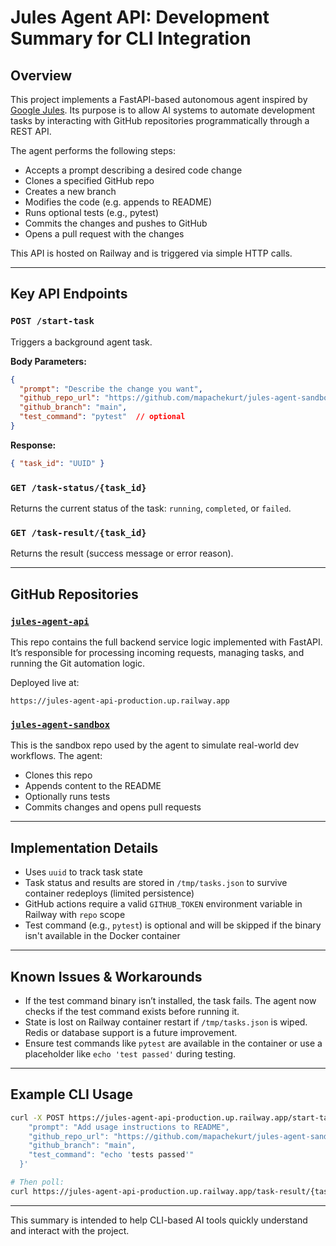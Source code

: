 # Jules Agent API: Development Summary for CLI Integration

## Overview
This project implements a FastAPI-based autonomous agent inspired by [Google Jules](https://jules.google/docs). Its purpose is to allow AI systems to automate development tasks by interacting with GitHub repositories programmatically through a REST API.

The agent performs the following steps:
- Accepts a prompt describing a desired code change
- Clones a specified GitHub repo
- Creates a new branch
- Modifies the code (e.g. appends to README)
- Runs optional tests (e.g., pytest)
- Commits the changes and pushes to GitHub
- Opens a pull request with the changes

This API is hosted on Railway and is triggered via simple HTTP calls.

---

## Key API Endpoints

### `POST /start-task`
Triggers a background agent task.

**Body Parameters:**
```json
{
  "prompt": "Describe the change you want",
  "github_repo_url": "https://github.com/mapachekurt/jules-agent-sandbox.git",
  "github_branch": "main",
  "test_command": "pytest"  // optional
}
```

**Response:**
```json
{ "task_id": "UUID" }
```

### `GET /task-status/{task_id}`
Returns the current status of the task: `running`, `completed`, or `failed`.

### `GET /task-result/{task_id}`
Returns the result (success message or error reason).

---

## GitHub Repositories

### [`jules-agent-api`](https://github.com/mapachekurt/jules-agent-api)
This repo contains the full backend service logic implemented with FastAPI. It’s responsible for processing incoming requests, managing tasks, and running the Git automation logic.

Deployed live at:
```
https://jules-agent-api-production.up.railway.app
```

### [`jules-agent-sandbox`](https://github.com/mapachekurt/jules-agent-sandbox)
This is the sandbox repo used by the agent to simulate real-world dev workflows. The agent:
- Clones this repo
- Appends content to the README
- Optionally runs tests
- Commits changes and opens pull requests

---

## Implementation Details

- Uses `uuid` to track task state
- Task status and results are stored in `/tmp/tasks.json` to survive container redeploys (limited persistence)
- GitHub actions require a valid `GITHUB_TOKEN` environment variable in Railway with `repo` scope
- Test command (e.g., `pytest`) is optional and will be skipped if the binary isn't available in the Docker container

---

## Known Issues & Workarounds
- If the test command binary isn’t installed, the task fails. The agent now checks if the test command exists before running it.
- State is lost on Railway container restart if `/tmp/tasks.json` is wiped. Redis or database support is a future improvement.
- Ensure test commands like `pytest` are available in the container or use a placeholder like `echo 'test passed'` during testing.

---

## Example CLI Usage
```bash
curl -X POST https://jules-agent-api-production.up.railway.app/start-task   -H "Content-Type: application/json"   -d '{
    "prompt": "Add usage instructions to README",
    "github_repo_url": "https://github.com/mapachekurt/jules-agent-sandbox.git",
    "github_branch": "main",
    "test_command": "echo 'tests passed'"
  }'

# Then poll:
curl https://jules-agent-api-production.up.railway.app/task-result/{task_id}
```

---

This summary is intended to help CLI-based AI tools quickly understand and interact with the project.